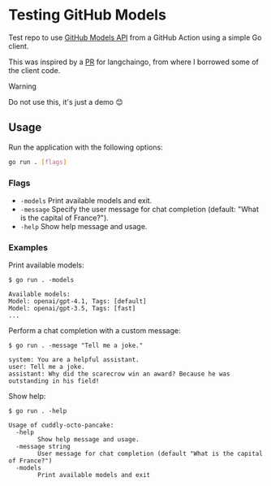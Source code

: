 # Testing GitHub Models

Test repo to use [GitHub Models API](https://docs.github.com/en/rest/models) from a GitHub Action using a simple Go client.

This was inspired by a [PR](https://github.com/tmc/langchaingo/pull/1258) for langchaingo, from where I borrowed some of the client code.

>[!warning]
> Do not use this, it's just a demo 😊

## Usage

Run the application with the following options:

```sh
go run . [flags]
```

### Flags

- `-models`   Print available models and exit.
- `-message`  Specify the user message for chat completion (default: "What is the capital of France?").
- `-help`     Show help message and usage.

### Examples


Print available models:

```console
$ go run . -models

Available models:
Model: openai/gpt-4.1, Tags: [default]
Model: openai/gpt-3.5, Tags: [fast]
...
```

Perform a chat completion with a custom message:

```console
$ go run . -message "Tell me a joke."

system: You are a helpful assistant.
user: Tell me a joke.
assistant: Why did the scarecrow win an award? Because he was outstanding in his field!
```

Show help:

```console
$ go run . -help

Usage of cuddly-octo-pancake:
  -help
        Show help message and usage.
  -message string
        User message for chat completion (default "What is the capital of France?")
  -models
        Print available models and exit
```
